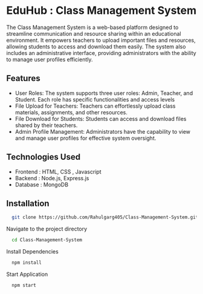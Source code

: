 
# EduHub : Class Management System

The Class Management System is a web-based platform designed to streamline communication and resource sharing within an educational environment. It empowers teachers to upload important files and resources, allowing students to access and download them easily. The system also includes an administrative interface, providing administrators with the ability to manage user profiles efficiently.


## Features

- User Roles: The system supports three user roles: Admin, Teacher, and Student. Each role has specific functionalities and access levels
- File Upload for Teachers: Teachers can effortlessly upload class materials, assignments, and other resources.
- File Download for Students: Students can access and download files shared by their teachers.
- Admin Profile Management: Administrators have the capability to view and manage user profiles for effective system oversight.


## Technologies Used

- Frontend : HTML, CSS , Javascript
- Backend : Node.js, Express.js
- Database : MongoDB


## Installation


```bash
  git clone https://github.com/Rahulgarg405/Class-Management-System.git 
```
Navigate to the project directory

```bash
  cd Class-Management-System
```
Install Dependencies

```bash
  npm install
``` 

Start Application

```bash
  npm start
```
